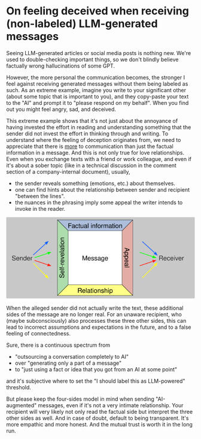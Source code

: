 # On feeling deceived when receiving (non-labeled) LLM-generated messages

Seeing LLM-generated articles or social media posts is nothing new. We're used to double-checking important things, so we don't blindly believe factually wrong hallucinations of some GPT.

However, the more personal the communication becomes, the stronger I feel against receiving generated messages without them being labeled as such. As an extreme example, imagine you write to your significant other (about some topic that is important to you), and they copy-paste your text to the "AI" and prompt it to "please respond on my behalf". When you find out you might feel angry, sad, and deceived.

This extreme example shows that it's not just about the annoyance of having invested the effort in reading and understanding something that the sender did not invest the effort in thinking through and writing. To understand where the feeling of deception originates from, we need to appreciate that there is [more](https://en.wikipedia.org/wiki/Four-sides_model) to communication than just the factual information in a message. And this is not only true for love relationships. Even when you exchange texts with a friend or work colleague, and even if it's about a sober topic (like in a technical discussion in the comment section of a company-internal document), usually,
- the sender reveals something (emotions, etc.) about themselves.
- one can find hints about the relationship between sender and recipient "between the lines".
- the nuances in the phrasing imply some appeal the writer intends to invoke in the reader.

![four_sides_model](on_feeling_deceived_when_receiving_non_labeled_llm_generated_messages/four_sides_model.png)

When the alleged sender did not actually write the text, these additional sides of the message are no longer real. For an unaware recipient, who (maybe subconsciously) also processes these three other sides, this can lead to incorrect assumptions and expectations in the future, and to a false feeling of connectedness.

Sure, there is a continuous spectrum from
- "outsourcing a conversation completely to AI"
- over "generating only a part of a message"
- to "just using a fact or idea that you got from an AI at some point"

and it's subjective where to set the "I should label this as LLM-powered" threshold.

But please keep the four-sides model in mind when sending "AI-augmented" messages, even if it's not a very intimate relationship. Your recipient will very likely not only read the factual side but interpret the three other sides as well. And in case of doubt, default to being transparent. It's more empathic and more honest. And the mutual trust is worth it in the long run.
